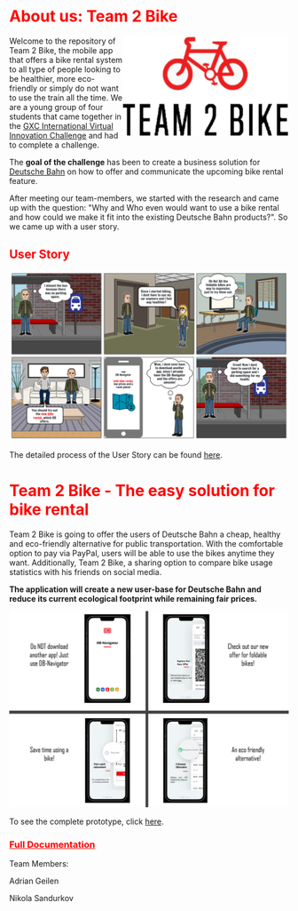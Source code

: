 <h1 style="color:red">About us: Team 2 Bike</h1>

<img align="right" src="images/logo2.png" width="300" height="180">

Welcome to the repository of Team 2 Bike, the mobile app that offers a bike rental system to all type of people looking to be healthier, more eco-friendly or simply do not want to use the train all the time. We are a young group of four students that came together in the [GXC International Virtual Innovation Challenge](https://www.hm.edu/en/international/projects_1/gxc/gxc_virtual_innovation_challenge.en.html) and had to complete a challenge. 

The **goal of the challenge** has been to create a business solution for [Deutsche Bahn](https://www.bahn.de/) on how to offer and communicate the upcoming bike rental feature.

After meeting our team-members, we started with the research and came up with the question: "Why and Who even would want to use a bike rental and how could we make it fit into the existing Deutsche Bahn products?". So we came up with a user story.


<h2 style="color:red">User Story</h2>

![](images/storyboard-rework.PNG)

The detailed process of the User Story can be found [here](https://github.com/gxc-challenge-winter21/gxc-team-2/wiki/Userstory).


<h1 style="color:red">Team 2 Bike - The easy solution for bike rental</h1>

Team 2 Bike is going to offer the users of Deutsche Bahn a cheap, healthy and eco-friendly alternative for public transportation. With the comfortable option to pay via PayPal, users will be able to use the bikes anytime they want. Additionally, Team 2 Bike, a sharing option to compare bike usage statistics with his friends on social media.   

**The application will create a new user-base for Deutsche Bahn and reduce its current ecological footprint while remaining fair prices.**

![](/images/commercial-image.PNG)

To see the complete prototype, click [here](https://www.google.de).
<h3><a style="color:red" href="https://github.com/gxc-challenge-winter21/gxc-team-2/wiki">Full Documentation</a></h3>

Team Members:

Adrian Geilen

Nikola Sandurkov
